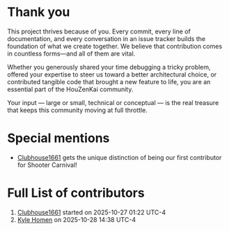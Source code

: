 # Thank you

This project thrives because of you. Every commit, every line of documentation, and every conversation in an issue tracker builds the foundation of what we create together. We believe that contribution comes in countless forms—and all of them are vital.

Whether you generously shared your time debugging a tricky problem, offered your expertise to steer us toward a better architectural choice, or contributed tangible code that brought a new feature to life, you are an essential part of the HouZenKai community.

Your input — large or small, technical or conceptual — is the real treasure that keeps this community moving at full throttle.

# Special mentions

- [Clubhouse1661](https://github.com/Clubhouse1661) gets the unique distinction of being our first contributor for Shooter Carnival!


# Full List of contributors

1.  [Clubhouse1661](https://github.com/Clubhouse1661) started on 2025-10-27 01:22 UTC-4
1.  [Kyle Homen](https://github.com/kphero) on 2025-10-28 14:38 UTC-4

